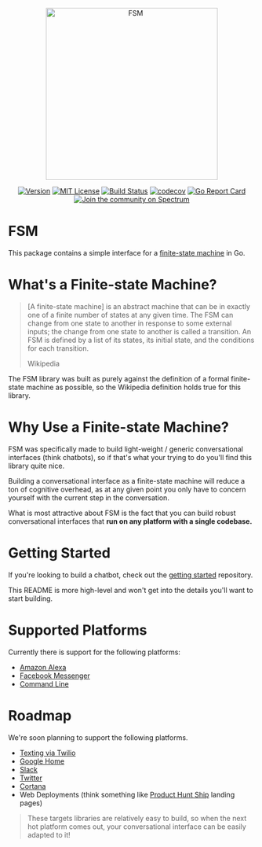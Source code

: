<a href="https://github.com/fsm"><p align="center"><img src="https://user-images.githubusercontent.com/2105067/35464215-a014d512-02a9-11e8-8913-63a066f6064e.png" alt="FSM" width="350px" align="center;"/></p></a>
<p align="center">
  <a href="https://github.com/fsm/fsm/releases"><img src="https://img.shields.io/github/tag/fsm/fsm.svg" alt="Version"></img></a>
  <a href="https://github.com/fsm/fsm/blob/master/LICENSE.md"><img src="https://img.shields.io/badge/License-MIT-blue.svg" alt="MIT License"></img></a>
  <a href="https://travis-ci.org/fsm/fsm"><img src="https://travis-ci.org/fsm/fsm.svg?branch=master" alt="Build Status"></img></a>
  <a href="https://codecov.io/gh/fsm/fsm"><img src="https://codecov.io/gh/fsm/fsm/branch/master/graph/badge.svg" alt="codecov"></img></a>
  <a href="https://goreportcard.com/report/github.com/fsm/fsm"><img src="https://goreportcard.com/badge/github.com/fsm/fsm" alt="Go Report Card"></img></a>
  <a href="https://spectrum.chat/fsm"><img alt="Join the community on Spectrum" src="https://withspectrum.github.io/badge/badge.svg"/></a>
</p>

# FSM

This package contains a simple interface for a [finite-state machine](https://en.wikipedia.org/wiki/Finite-state_machine) in Go.

# What's a Finite-state Machine?

> [A finite-state machine] is an abstract machine that can be in exactly one of a finite number of states at any given time. The FSM can change from one state to another in response to some external inputs; the change from one state to another is called a transition. An FSM is defined by a list of its states, its initial state, and the conditions for each transition.
>
> Wikipedia

The FSM library was built as purely against the definition of a formal finite-state machine as possible, so the Wikipedia definition holds true for this library.

# Why Use a Finite-state Machine?

FSM was specifically made to build light-weight / generic conversational interfaces (think chatbots), so if that's what your trying to do you'll find this library quite nice.

Building a conversational interface as a finite-state machine will reduce a ton of cognitive overhead, as at any given point you only have to concern yourself with the current step in the conversation.

What is most attractive about FSM is the fact that you can build robust conversational interfaces that **run on any platform with a single codebase.**

# Getting Started

If you're looking to build a chatbot, check out the [getting started](https://github.com/fsm/getting-started) repository.

This README is more high-level and won't get into the details you'll want to start building.

# Supported Platforms

Currently there is support for the following platforms:

- [Amazon Alexa](https://github.com/fsm/alexa)
- [Facebook Messenger](https://github.com/fsm/messenger)
- [Command Line](https://github.com/fsm/cli)

# Roadmap

We're soon planning to support the following platforms.

- [Texting via Twilio](https://github.com/fsm/twilio)
- [Google Home](https://developers.google.com/actions/)
- [Slack](https://api.slack.com/bot-users)
- [Twitter](https://developer.twitter.com/)
- [Cortana](https://www.microsoft.com/en-us/windows/cortana)
- Web Deployments (think something like [Product Hunt Ship](https://www.producthunt.com/ship) landing pages)

> These targets libraries are relatively easy to build, so when the next hot platform comes out, your conversational interface can be easily adapted to it!
